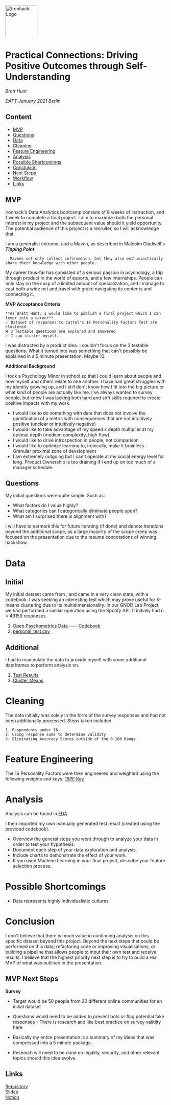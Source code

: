 <img src="https://bit.ly/2VnXWr2" alt="Ironhack Logo" width="100"/>

# Practical Connections: Driving Positive Outcomes through Self-Understanding
*Brett Hunt*

*DAFT January 2021 Berlin*

## Content
- [MVP](#mvp)
- [Questions](#questions)
- [Data](#data)
- [Cleaning](#cleaning)
- [Feature Engineering](#feature-engineering)
- [Analysis](#analysis)
- [Possible Shortcomings](#possible-shortcomings)
- [Conclusion](#conclusion)
- [Next Steps](#Next-Steps)
- [Workflow](#workflow)
- [Links](#links)

## MVP

Ironhack's Data Analytics bootcamp consists of 8 weeks of instruction, and 1 week to complete a final project. I aim to maximize both the personal interest in my project and the subsequent value should it yield opportunity. The potential audience of this project is a recruiter, so I will acknowledge that.

I am a generalist extreme, and a Maven, as described in Malcolm Gladwell's ***Tipping Point***
      
      Mavens not only collect information, but they also enthusiastically share their knowledge with other people.
      
My career thus-far has consisted of a serious passion in psychology, a trip through product in the world of esports, and a few internships. People can only stay on the cusp of a limited amount of specialization, and I manage to cast both a wide net and travel with grace navigating its contents and connecting it.

**MVP Acceptance Criteria**

    **As Brett Hunt, I would like to publish a final project which I can lever into a career**
    ✅ Dataset of responses to Cattel's 16 Personality Factors Test are clustered
    ❌ 3 Testable questions are explored and answered
    ✅ I can cluster myself.

I was distracted by a product idea. I couldn't focus on the 3 testable questions. What it turned into was something that can't possibly be explained in a 5 minute presentation. Maybe 10. 

**Additional Background**

I took a Psychology Minor in school so that I could learn about people and how myself and others relate to one another. I have had great struggles with my identity growing up, and I still don't know how I fit into the big picture or what kind of people are actually like me. I've always wanted to survey people, but knew I was lacking both hard and soft skills required to create positive impacts with my work.

* I would like to do something with data that does not involve the gamification of a metric with consequences that are not intuitively positive (unclear or intuitively negative)
* I would like to take advantage of my speed x depth multiplier at my optimal depth (medium complexity, high flow)
* I would like to drive introspection in people, not comparison
* I would like to optimize learning to, ironically, make it brainless - Granular proximal zone of development
* I am extremely outgoing but I can't operate at my social energy level for long. Product Ownership is too draining if I end up on too much of a manager schedule.


## Questions

My initial questions were quite simple. Such as:

* What factors do I value highly? 
* What categories can I categorically eliminate people upon? 
* What am I surprised there is alignment with?

I will have to earmark this for future iterating (if done) and denote iterations beyond the additional scope, as a large majority of the scope creep was focused on the presentation due to the resume connotations of winning hackshow. 

# Data
## Initial

My initial dataset came from , and came in a very clean state, with a codebook. I was seeking an interesting test which may prove useful for K-means clustering due to its multidimensionality. In our GNOD Lab Project, we had performed a similar operation using the Spotify API. It initially had n = 49159 responses.

   1. [Open Psychometrics Data](https://openpsychometrics.org/_rawdata/) ---- [Codebook](link)
   2. [personal_test.csv](link)


## Additional

I had to manipulate the data to provide myself with some additional dataframes to perform analysis on.
   1. [Test Results](link)
   2. [Cluster Means](link)


# Cleaning
The data initially was solely in the form of the survey responses and had not been additionally processed. Steps taken included

    1. Respondents under 16
    2. Using response sums to determine validity
    3. Eliminating Accuracy Scores outside of the 0-100 Range
  
# Feature Engineering

  The 16 Personality Factors were then engineered and weighted using the following weights and keys.
  [16PF Key](https://ipip.ori.org/new16PFKey.htm)
    
# Analysis

Analysis can be found in [EDA](https://github.com/signalcdn/16PF/blob/main/EDA.ipynb)

I then imported my own manually generated test result (created using the provided codebook).
* Overview the general steps you went through to analyze your data in order to test your hypothesis.
* Document each step of your data exploration and analysis.
* Include charts to demonstrate the effect of your work.
* If you used Machine Learning in your final project, describe your feature selection process.

# Possible Shortcomings

* Data represents highly individualistic cultures

# Conclusion

I don't believe that there is much value in continuing analysis on this specific dataset beyond this project. Beyond the next steps that could be performed on this data; refactoring code or improving visualisations, or building a pipeline that allows people to input their own test and receive results, I believe that the highest priority next step is to try to build a real MVP of what was outlined in the presentation.

## MVP Next Steps
**Survey**
* Target would be 50 people from 20 different online communities for an initial dataset
* Questions would need to be added to prevent bots or flag potential fake responses - There is research and like best practice on survey validity here

* Basically my entire presentation is a summary of my ideas that was compressed into a 5 minute package.
* Research will need to be done on legality, security, and other relevant topics should this idea evolve.


## Links

[Repository](https://github.com/signalcdn)  
[Slides](https://docs.google.com/presentation/d/1R72-R39yuZX5N6m_s9TgAdZO4dB-4qyhevQ8cyn099s/edit?usp=sharing)  
[Notion](https://www.notion.so/4b480f1de32f415f942bf78e9b006bd1?v=db5d5343450045a7b9b8c934a26c86be)  
